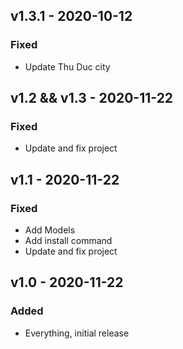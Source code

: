 ## v1.3.1 - 2020-10-12

### Fixed

- Update Thu Duc city

## v1.2 && v1.3 - 2020-11-22

### Fixed

- Update and fix project

## v1.1 - 2020-11-22

### Fixed

- Add Models
- Add install command
- Update and fix project

## v1.0 - 2020-11-22

### Added

- Everything, initial release
